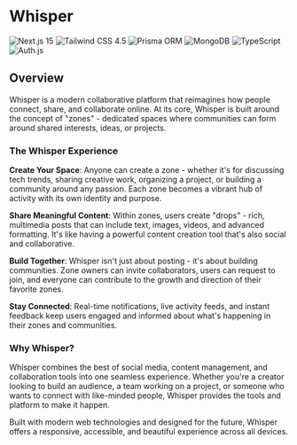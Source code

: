 # Whisper

<p align="left">
  <img src="https://img.shields.io/badge/Next.js-15-black?logo=nextdotjs" alt="Next.js 15" />
  <img src="https://img.shields.io/badge/TailwindCSS-4.5-38bdf8?logo=tailwindcss&logoColor=white" alt="Tailwind CSS 4.5" />
  <img src="https://img.shields.io/badge/Prisma-ORM-2d3748?logo=prisma" alt="Prisma ORM" />
  <img src="https://img.shields.io/badge/MongoDB-6.0-47A248?logo=mongodb&logoColor=white" alt="MongoDB" />
  <img src="https://img.shields.io/badge/TypeScript-5-blue?logo=typescript&logoColor=white" alt="TypeScript" />
  <img src="https://img.shields.io/badge/Auth.js-Auth-2e2e2e?logo=auth0&logoColor=white" alt="Auth.js" />
</p>

## Overview

Whisper is a modern collaborative platform that reimagines how people connect, share, and collaborate online. At its core, Whisper is built around the concept of "zones" - dedicated spaces where communities can form around shared interests, ideas, or projects.

### The Whisper Experience

**Create Your Space**: Anyone can create a zone - whether it's for discussing tech trends, sharing creative work, organizing a project, or building a community around any passion. Each zone becomes a vibrant hub of activity with its own identity and purpose.

**Share Meaningful Content**: Within zones, users create "drops" - rich, multimedia posts that can include text, images, videos, and advanced formatting. It's like having a powerful content creation tool that's also social and collaborative.

**Build Together**: Whisper isn't just about posting - it's about building communities. Zone owners can invite collaborators, users can request to join, and everyone can contribute to the growth and direction of their favorite zones.

**Stay Connected**: Real-time notifications, live activity feeds, and instant feedback keep users engaged and informed about what's happening in their zones and communities.

### Why Whisper?

Whisper combines the best of social media, content management, and collaboration tools into one seamless experience. Whether you're a creator looking to build an audience, a team working on a project, or someone who wants to connect with like-minded people, Whisper provides the tools and platform to make it happen.

Built with modern web technologies and designed for the future, Whisper offers a responsive, accessible, and beautiful experience across all devices.


